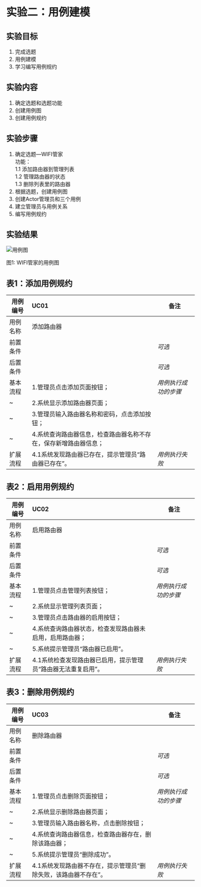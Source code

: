 # 实验二：用例建模

## 实验目标

1. 完成选题  
2. 用例建模  
3. 学习编写用例规约  

## 实验内容
 
1. 确定选题和选题功能  
2. 创建用例图  
3. 创建用例规约  

## 实验步骤

1. 确定选题—WIFI管家  
  功能：  
  1.1 添加路由器到管理列表  
  1.2 管理路由器的状态  
  1.3 删除列表里的路由器  
2. 根据选题，创建用例图  
3. 创建Actor管理员和三个用例  
4. 建立管理员与用例关系
5. 编写用例规约  

## 实验结果

![用例图](./UseCaseDiagram1.jpg)  

图1: WIFI管家的用例图




## 表1：添加用例规约  

用例编号  | UC01 | 备注  
-|:-|-  
用例名称  | 添加路由器  |   
前置条件  |      | *可选*   
后置条件  |      | *可选*   
基本流程  | 1.管理员点击添加页面按钮；  |*用例执行成功的步骤*    
~| 2.系统显示添加路由器页面；   |    
~| 3.管理员输入路由器名称和密码，点击添加按钮；   |   
~| 4.系统查询路由器信息，检查路由器名称不存在，保存新增路由器信息；   |   
扩展流程  | 4.1系统发现路由器已存在，提示管理员“路由器已存在”。   |*用例执行失败*    
 



## 表2：启用用例规约  

用例编号  | UC02 | 备注  
-|:-|-  
用例名称  | 启用路由器  |   
前置条件  |      | *可选*   
后置条件  |      | *可选*   
基本流程  | 1.管理员点击管理列表按钮；  |*用例执行成功的步骤*    
~| 2.系统显示管理列表页面；  |   
~| 3.管理员点击路由器的启用按钮；   |   
~| 4.系统查询路由器状态，检查发现路由器未启用，启用路由器；   |   
~| 5.系统提示管理员“路由器已启用”。   |  
扩展流程  | 4.1系统检查发现路由器已启用，提示管理员“路由器无法重复启用”。   |*用例执行失败*    



## 表3：删除用例规约  

用例编号  | UC03 | 备注  
-|:-|-  
用例名称  | 删除路由器  |   
前置条件  |      | *可选*   
后置条件  |      | *可选*   
基本流程  | 1.管理员点击删除页面按钮；  |*用例执行成功的步骤*    
~| 2.系统显示删除路由器页面；  |  
~| 3.管理员输入路由器名称，点击删除按钮；  |  
~| 4.系统查询路由器信息，检查路由器存在，删除该路由器；  |  
~| 5.系统提示管理员“删除成功”。  |  
扩展流程  | 4.1系统发现路由器不存在，提示管理员“删除失败，该路由器不存在”。   |*用例执行失败*    

